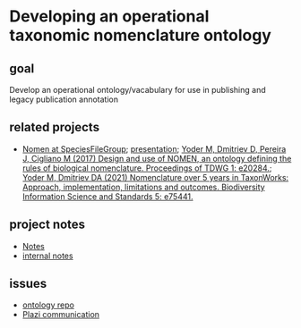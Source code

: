 # Developing an operational taxonomic nomenclature ontology
## goal
Develop an operational ontology/vacabulary for use in publishing and legacy publication annotation
## related projects
* [Nomen at SpeciesFileGroup](https://github.com/SpeciesFileGroup/nomen); [presentation](https://github.com/SpeciesFileGroup/nomen/raw/master/docs/presentations/Ballroom_A_Tuesday_1445_Yoder_TDWG17.pptx); [Yoder M, Dmitriev D, Pereira J, Cigliano M (2017) Design and use of NOMEN, an ontology defining the rules of biological nomenclature. Proceedings of TDWG 1: e20284.](https://doi.org/10.3897/tdwgproceedings.1.20284); [Yoder M, Dmitriev DA (2021) Nomenclature over 5 years in TaxonWorks: Approach, implementation, limitations and outcomes. Biodiversity Information Science and Standards 5: e75441.](https://doi.org/10.3897/biss.5.75441)

## project notes
* [Notes](https://docs.google.com/document/d/1p6R-z8Xiy4styq4hnZrhi_NdzKLCGx0GeZqgkhXXs_g/edit#heading=h.4uhanv554d45)
* [internal notes](https://github.com/plazi/Plazi-Communications/issues/1270)
## issues
* [ontology repo](https://github.com/plazi/ontologies/issues?q=is%3Aissue+is%3Aopen+label%3Aontology)
* [Plazi communication](https://github.com/plazi/Plazi-Communications/issues?q=is%3Aissue+is%3Aopen+ontology+label%3Aontology)
